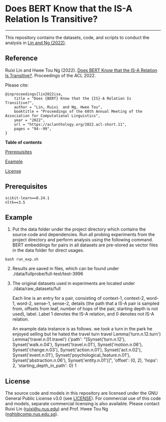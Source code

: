 # Does BERT Know that the IS-A Relation Is Transitive?
-------------------------------------------

This repository contains the datasets, code, and scripts to conduct the analysis in [Lin and Ng (2022)](#reference).

## Reference
Ruixi Lin and Hwee Tou Ng (2022). 
[Does BERT Know that the IS-A Relation Is Transitive?](https://TBD).  Proceedings of the ACL 2022. 

Please cite: 
```
@inproceedings{lin2022isa,
    title = "Does {BERT} Know that the {IS}-A Relation Is Transitive?",
    author = "Lin, Ruixi  and Ng, Hwee Tou",
    booktitle = "Proceedings of the 60th Annual Meeting of the Association for Computational Linguistics",
    year = "2022",
    url = "https://aclanthology.org/2022.acl-short.11",
    pages = "94--99",
}

```

**Table of contents**

[Prerequisites](#prerequisites)

[Example](#example)

[License](#license)


## Prerequisites

```
scikit-learn==0.24.1
nltk==3.5
```


## Example
1. Put the data folder under the project directory which contains the source code and dependencies. Run all probing experiments from the project directory and perform analysis using the following command. BERT embeddings for pairs in all datasets are pre-stored as vector files in the data folder for direct usages.

```
bash run_exp.sh
```

2. Results are saved in files, which can be found under
	./data/fullprobe/full-test/test-3996

3. The original datasets used in experiments are located under
	./data/raw_datasets/full

	Each line is an entry for a pair, consisting of context-1, context-2, word-1, word-2, sense-1, sense-2, details (the path that a IS-A pair is sampled from, offsets from leaf, number of hops of the pair, starting depth is not used), label. Label 1 denotes the IS-A relation, and 0 denotes not IS-A relation.

	An example data instance is as follows.
	we took a turn in the park	he enjoyed selling but he hated the travel	turn	travel	Lemma('turn.n.12.turn')	Lemma('travel.n.01.travel')	{'path': "[Synset('turn.n.12'), Synset('walk.n.04'), Synset('travel.n.01'), Synset('motion.n.06'), Synset('change.n.03'), Synset('action.n.01'), Synset('act.n.02'), Synset('event.n.01'), Synset('psychological_feature.n.01'), Synset('abstraction.n.06'), Synset('entity.n.01')]", 'offset': (0, 2), 'hops': 2, 'starting_depth_in_path': 0}	1


## License
The source code and models in this repository are licensed under the GNU General Public License v3.0 (see [LICENSE](LICENSE)). For commercial use of this code and models, separate commercial licensing is also available. Please contact Ruixi Lin (ruixi@u.nus.edu) and Prof. Hwee Tou Ng (nght@comp.nus.edu.sg).


